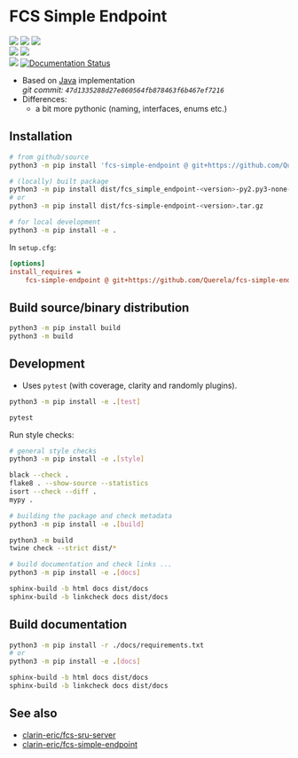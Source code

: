 FCS Simple Endpoint
===================

<!-- START: BADGES -->
[![](https://img.shields.io/badge/%20code%20style-black-000000)](https://github.com/psf/black)
[![](https://img.shields.io/badge/%20imports-isort-%231674b1)](https://pycqa.github.io/isort/)
[![](https://img.shields.io/badge/linting-flake8-yellowgreen)](https://github.com/PyCQA/flake8)  
[![](https://img.shields.io/badge/%20doc%20style-sphinx-0a507a.svg)](https://www.sphinx-doc.org/en/master/usage/index.html)
[![](https://img.shields.io/badge/%20doc%20style-google-3666d6.svg)](https://google.github.io/styleguide/pyguide.html#s3.8-comments-and-docstrings)  
[![](https://img.shields.io/github/last-commit/Querela/fcs-simple-endpoint-python)](https://github.com/Querela/fcs-simple-endpoint-python/commits/main)
[![Documentation Status](https://readthedocs.org/projects/fcs-simple-endpoint-python/badge/?version=latest)](https://fcs-simple-endpoint-python.readthedocs.io/en/latest/?badge=latest)
<!-- END: BADGES -->

- Based on [Java](https://github.com/clarin-eric/fcs-simple-endpoint/) implementation  
  _git commit: `47d1335288d27e860564fb878463f6b467ef7216`_
- Differences:
   - a bit more pythonic (naming, interfaces, enums etc.)


## Installation

```bash
# from github/source
python3 -m pip install 'fcs-simple-endpoint @ git+https://github.com/Querela/fcs-simple-endpoint-python.git'

# (locally) built package
python3 -m pip install dist/fcs_simple_endpoint-<version>-py2.py3-none-any.whl
# or
python3 -m pip install dist/fcs-simple-endpoint-<version>.tar.gz

# for local development
python3 -m pip install -e .
```

In `setup.cfg`:
```ini
[options]
install_requires =
    fcs-simple-endpoint @ git+https://github.com/Querela/fcs-simple-endpoint-python.git
```


## Build source/binary distribution

```bash
python3 -m pip install build
python3 -m build
```


## Development

* Uses `pytest` (with coverage, clarity and randomly plugins).

```bash
python3 -m pip install -e .[test]

pytest
```

Run style checks:
```bash
# general style checks
python3 -m pip install -e .[style]

black --check .
flake8 . --show-source --statistics
isort --check --diff .
mypy .

# building the package and check metadata
python3 -m pip install -e .[build]

python3 -m build
twine check --strict dist/*

# build documentation and check links ...
python3 -m pip install -e .[docs]

sphinx-build -b html docs dist/docs
sphinx-build -b linkcheck docs dist/docs
```


## Build documentation

```bash
python3 -m pip install -r ./docs/requirements.txt
# or 
python3 -m pip install -e .[docs]

sphinx-build -b html docs dist/docs
sphinx-build -b linkcheck docs dist/docs
```


## See also

- [clarin-eric/fcs-sru-server](https://github.com/clarin-eric/fcs-sru-server/)
- [clarin-eric/fcs-simple-endpoint](https://github.com/clarin-eric/fcs-simple-endpoint/)
